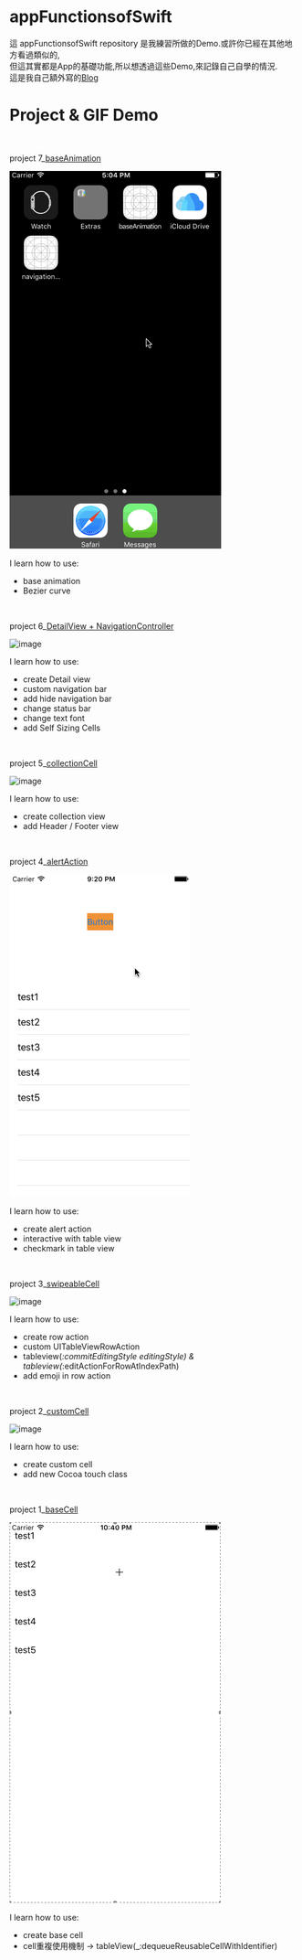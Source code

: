 # appFunctionsofSwift

這 appFunctionsofSwift repository 是我練習所做的Demo.或許你已經在其他地方看過類似的,  
但這其實都是App的基礎功能,所以想透過這些Demo,來記錄自己自學的情況.  
這是我自己額外寫的[Blog](https://medium.com/@yumin8312)

# Project & GIF  Demo  
  
</br>  

project 7_[baseAnimation](https://github.com/yumin8312/appFunctionsofSwift/tree/master/Project%207_baseAnimation)  

![image](https://github.com/yumin8312/appFunctionsofSwift/blob/master/Project%207_baseAnimation/baseAnimation.gif)  

I learn how to use:  
*   base animation 
*   Bezier curve


</br>  

project 6_[DetailView + NavigationController](https://github.com/yumin8312/appFunctionsofSwift/tree/master/Project%206_DetailView%26navigationController)  

![image](https://github.com/yumin8312/appFunctionsofSwift/blob/master/Project%206_DetailView%26navigationController/navigationController.gif)  

I learn how to use:  
*   create Detail view
*   custom navigation bar
*   add hide navigation bar
*   change status bar 
*   change text font
*   add Self Sizing Cells


</br>  

project 5_[collectionCell](https://github.com/yumin8312/appFunctionsofSwift/tree/master/Project%205_collectionCell)  

![image](https://github.com/yumin8312/appFunctionsofSwift/blob/master/Project%205_collectionCell/collectionCell.gif)  

I learn how to use:  
*   create collection view
*   add Header / Footer view

  
</br>  

project 4_[alertAction](https://github.com/yumin8312/appFunctionsofSwift/tree/master/Project%204_alertAction)  

![image](https://github.com/yumin8312/appFunctionsofSwift/blob/master/Project%204_alertAction/alertAction.gif)  

I learn how to use:  
*   create alert action 
*   interactive with table view 
*   checkmark in table view 


</br>  

project 3_[swipeableCell](https://github.com/yumin8312/appFunctionsofSwift/tree/master/Project%203_swipeableCell)  

![image](https://github.com/yumin8312/appFunctionsofSwift/blob/master/Project%203_swipeableCell/swipeableCell.gif)  

I learn how to use:  
*  create row action 
*  custom  UITableViewRowAction  
*  tableview(_:commitEditingStyle editingStyle) & tableview(_:editActionForRowAtIndexPath)  
*  add emoji in row action  


</br> 

project 2_[customCell](https://github.com/yumin8312/appFunctionsofSwift/tree/master/Project%202_customCell)  

![image](https://github.com/yumin8312/appFunctionsofSwift/blob/master/Project%202_customCell/customCell.gif)  

I learn how to use:  
*  create custom cell
*  add new Cocoa touch class   


</br>  

project 1_[baseCell](https://github.com/yumin8312/appFunctionsofSwift/tree/master/Project%201_baseCell)  

![image](https://github.com/yumin8312/appFunctionsofSwift/blob/master/Project%201_baseCell/baseCell.gif)  

I learn how to use:  
*  create base cell
*  cell重複使用機制 -> tableView(_:dequeueReusableCellWithIdentifier)  
